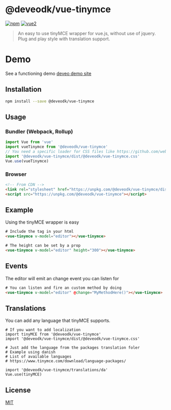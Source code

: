 # @deveodk/vue-tinymce

[![npm](https://img.shields.io/npm/v/@deveodk/vue-tinymce.svg)](https://www.npmjs.com/package/@deveodk/vue-tinymce) [![vue2](https://img.shields.io/badge/vue-2.x-brightgreen.svg)](https://vuejs.org/)

> An easy to use tinyMCE wrapper for vue.js, without use of jquery. Plug and play style with translation support.

# Demo
See a functioning demo
<a href="https://packages.deveo.io/packages/vue/vue-tinymce">deveo demo site</a>


## Installation

```bash
npm install --save @deveodk/vue-tinymce
```

## Usage

### Bundler (Webpack, Rollup)

```js
import Vue from 'vue'
import vueTinymce from '@deveodk/vue-tinymce'
// You need a specific loader for CSS files like https://github.com/webpack/css-loader
import '@deveodk/vue-tinymce/dist/@deveodk/vue-tinymce.css'
Vue.use(vueTinymce)
```

### Browser

```html
<!-- From CDN -->
<link rel="stylesheet" href="https://unpkg.com/@deveodk/vue-tinymce/dist/@deveodk/vue-tinymce.css"></link>
<script src="https://unpkg.com/@deveodk/vue-tinymce"></script>
```

## Example

Using the tinyMCE wrapper is easy

```html
# Include the tag in your html
<vue-tinymce v-model="editor"></vue-tinymce>

# The height can be set by a prop
<vue-tinymce v-model="editor" height="300"></vue-tinymce>
```

## Events

The editor will emit an change event you can listen for

```html
# You can listen and fire an custom method by doing
<vue-tinymce v-model="editor" @change="MyMethodHere()"></vue-tinymce>
```

## Translations

You can add any language that tinyMCE supports.

```code
# If you want to add localization
import tinyMCE from '@deveodk/vue-tinymce'
import '@deveodk/vue-tinymce/dist/@deveodk/vue-tinymce.css'

# Just add the language from the packages translation foler
# Example using danish
# List of available languages 
# https://www.tinymce.com/download/language-packages/

import '@deveodk/vue-tinymce/translations/da'
Vue.use(tinyMCE)
```

## License

[MIT](http://opensource.org/licenses/MIT)
